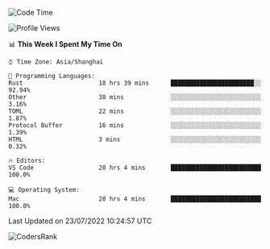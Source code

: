 <!--START_SECTION:waka-->
![Code Time](http://img.shields.io/badge/Code%20Time-1%2C526%20hrs%2058%20mins-blue)

![Profile Views](http://img.shields.io/badge/Profile%20Views-14-blue)

📊 **This Week I Spent My Time On** 

```text
⌚︎ Time Zone: Asia/Shanghai

💬 Programming Languages: 
Rust                     18 hrs 39 mins      ███████████████████████░░   92.94% 
Other                    38 mins             ░░░░░░░░░░░░░░░░░░░░░░░░░   3.16% 
TOML                     22 mins             ░░░░░░░░░░░░░░░░░░░░░░░░░   1.87% 
Protocol Buffer          16 mins             ░░░░░░░░░░░░░░░░░░░░░░░░░   1.39% 
HTML                     3 mins              ░░░░░░░░░░░░░░░░░░░░░░░░░   0.32%

🔥 Editors: 
VS Code                  20 hrs 4 mins       █████████████████████████   100.0%

💻 Operating System: 
Mac                      20 hrs 4 mins       █████████████████████████   100.0%

```


 Last Updated on 23/07/2022 10:24:57 UTC
<!--END_SECTION:waka-->

![CodersRank](https://cr-skills-chart-widget.azurewebsites.net/api/api?username=BugenZhao&padding=16&tooltip=true&branding=false&sort-by-score=true&skills=Rust%2C%20Swift%2C%20C%2C%20TypeScript%2C%20Java%2C%20Go%2C%20Dart%2C%20C%2B%2B%2C%20Python%2C%20Assembly%2C%20Shell%2C%20Kotlin)
